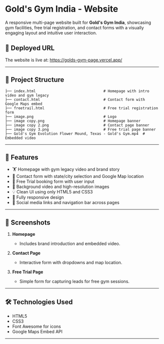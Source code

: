 # Gold's Gym India - Website

A responsive multi-page website built for **Gold's Gym India**, showcasing gym facilities, free trial registration, and contact forms with a visually engaging layout and intuitive user interaction.

## 🚀 Deployed URL
The website is live at: https://golds-gym-page.vercel.app/

---

## 📁 Project Structure
```
├── index.html                               # Homepage with intro video and gym legacy
├── contact.html                             # Contact form with Google Maps embed
├── freetrail.html                           # Free trial registration form
├── image.png                                # Logo
├── image copy.png                           # Homepage banner
├── image copy 2.png                         # Contact page banner
├── image copy 3.png                         # Free trial page banner
├── Gold's Gym Evolution Flower Mound, Texas - Gold's Gym.mp4  # Embedded video
```
---

## 🌟 Features

- 🏋️ Homepage with gym legacy video and brand story
- 📍 Contact form with state/city selection and Google Map location
- 📝 Free Trial booking form with user input
- 🎥 Background video and high-resolution images
- 💡 Clean UI using only HTML5 and CSS3
- 📱 Fully responsive design
- 🔗 Social media links and navigation bar across pages

---

## 📸 Screenshots

1. **Homepage**
   - Includes brand introduction and embedded video.

2. **Contact Page**
   - Interactive form with dropdowns and map location.

3. **Free Trial Page**
   - Simple form for capturing leads for free gym sessions.

---

## 🛠️ Technologies Used

- HTML5
- CSS3
- Font Awesome for icons
- Google Maps Embed API

---
